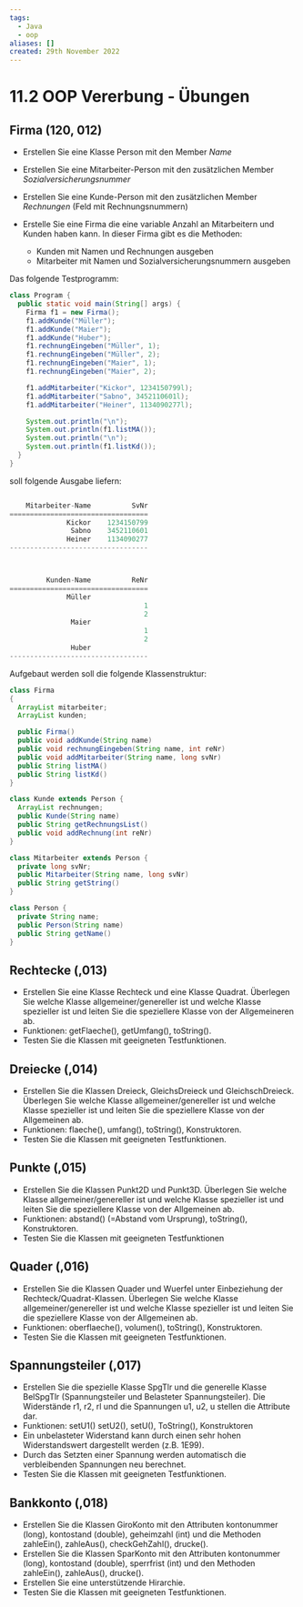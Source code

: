 ```yaml
---
tags:
  - Java
  - oop
aliases: []
created: 29th November 2022
---
```


# 11.2 OOP Vererbung - Übungen

## Firma (120, 012)

- Erstellen Sie eine Klasse Person mit den Member *Name*

- Erstellen Sie eine Mitarbeiter-Person mit den zusätzlichen Member *Sozialversicherungsnummer*

- Erstellen Sie eine Kunde-Person mit den zusätzlichen Member *Rechnungen* (Feld mit Rechnungsnummern)

- Erstelle Sie eine Firma die eine variable Anzahl an Mitarbeitern und Kunden haben kann. In dieser Firma gibt es die Methoden:
  - Kunden mit Namen und Rechnungen ausgeben
  - Mitarbeiter mit Namen und Sozialversicherungsnummern ausgeben

Das folgende Testprogramm:

```java
class Program {
  public static void main(String[] args) {
    Firma f1 = new Firma();
    f1.addKunde("Müller");
    f1.addKunde("Maier");
    f1.addKunde("Huber");
    f1.rechnungEingeben("Müller", 1);
    f1.rechnungEingeben("Müller", 2);
    f1.rechnungEingeben("Maier", 1);
    f1.rechnungEingeben("Maier", 2);

    f1.addMitarbeiter("Kickor", 1234150799l);
    f1.addMitarbeiter("Sabno", 3452110601l);
    f1.addMitarbeiter("Heiner", 1134090277l);

    System.out.println("\n");
    System.out.println(f1.listMA());
    System.out.println("\n");
    System.out.println(f1.listKd());
  }
}
```

soll folgende Ausgabe liefern:

```c#

    Mitarbeiter-Name          SvNr
==================================
              Kickor    1234150799
               Sabno    3452110601
              Heiner    1134090277
----------------------------------



         Kunden-Name          ReNr
==================================
              Müller
                                 1
                                 2
               Maier
                                 1
                                 2
               Huber
----------------------------------
```

Aufgebaut werden soll die folgende Klassenstruktur:

```java
class Firma
{
  ArrayList mitarbeiter;
  ArrayList kunden;

  public Firma()
  public void addKunde(String name)
  public void rechnungEingeben(String name, int reNr)
  public void addMitarbeiter(String name, long svNr)
  public String listMA()
  public String listKd()
}

class Kunde extends Person {
  ArrayList rechnungen;
  public Kunde(String name)
  public String getRechnungsList()
  public void addRechnung(int reNr)
}

class Mitarbeiter extends Person {
  private long svNr;
  public Mitarbeiter(String name, long svNr)
  public String getString()
}

class Person {
  private String name;
  public Person(String name)
  public String getName()
}
```

## Rechtecke (,013)

- Erstellen Sie eine Klasse Rechteck und eine Klasse Quadrat. Überlegen Sie welche Klasse allgemeiner/genereller ist und welche Klasse spezieller ist und leiten Sie die speziellere Klasse von der Allgemeineren ab.
- Funktionen: getFlaeche(), getUmfang(), toString().
- Testen Sie die Klassen mit geeigneten Testfunktionen.

## Dreiecke (,014)

- Erstellen Sie die Klassen Dreieck, GleichsDreieck und GleichschDreieck. Überlegen Sie welche Klasse allgemeiner/genereller ist und welche Klasse spezieller ist und leiten Sie die speziellere Klasse von der Allgemeinen ab.
- Funktionen: flaeche(), umfang(), toString(), Konstruktoren.
- Testen Sie die Klassen mit geeigneten Testfunktionen.

## Punkte (,015)

- Erstellen Sie die Klassen Punkt2D und Punkt3D. Überlegen Sie welche Klasse allgemeiner/genereller ist und welche Klasse spezieller ist und leiten Sie die speziellere Klasse von der Allgemeinen ab.
- Funktionen: abstand() (=Abstand vom Ursprung), toString(), Konstruktoren.
- Testen Sie die Klassen mit geeigneten Testfunktionen

## Quader (,016)

- Erstellen Sie die Klassen Quader und Wuerfel unter Einbeziehung der Rechteck/Quadrat-Klassen. Überlegen Sie welche Klasse allgemeiner/genereller ist und welche Klasse spezieller ist und leiten Sie die speziellere Klasse von der Allgemeinen ab.
- Funktionen: oberflaeche(), volumen(), toString(), Konstruktoren.
- Testen Sie die Klassen mit geeigneten Testfunktionen.

## Spannungsteiler (,017)

- Erstellen Sie die spezielle Klasse SpgTlr und die generelle Klasse BelSpgTlr (Spannungsteiler und Belasteter Spannungsteiler). Die Widerstände r1, r2, rl und die Spannungen u1, u2, u stellen die Attribute dar.
- Funktionen: setU1() setU2(), setU(), ToString(), Konstruktoren
- Ein unbelasteter Widerstand kann durch einen sehr hohen Widerstandswert dargestellt werden (z.B. 1E99).
- Durch das Setzten einer Spannung werden automatisch die verbleibenden Spannungen neu berechnet.
- Testen Sie die Klassen mit geeigneten Testfunktionen.

## Bankkonto (,018)

- Erstellen Sie die Klassen GiroKonto mit den Attributen kontonummer (long), kontostand (double), geheimzahl (int) und die Methoden zahleEin(), zahleAus(), checkGehZahl(), drucke().
- Erstellen Sie die Klassen SparKonto mit den Attributen kontonummer (long), kontostand (double), sperrfrist (int) und den Methoden zahleEin(), zahleAus(), drucke().
- Erstellen Sie eine unterstützende Hirarchie.
- Testen Sie die Klassen mit geeigneten Testfunktionen.